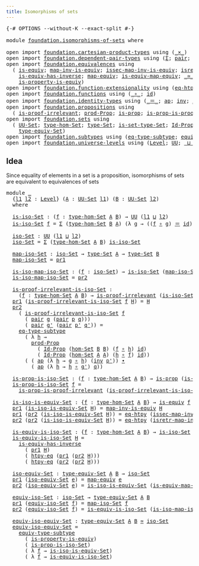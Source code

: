 ```yaml
---
title: Isomorphisms of sets
---
```


<pre class="Agda"><a id="46" class="Symbol">{-#</a> <a id="50" class="Keyword">OPTIONS</a> <a id="58" class="Pragma">--without-K</a> <a id="70" class="Pragma">--exact-split</a> <a id="84" class="Symbol">#-}</a>

<a id="89" class="Keyword">module</a> <a id="96" href="foundation.isomorphisms-of-sets.html" class="Module">foundation.isomorphisms-of-sets</a> <a id="128" class="Keyword">where</a>

<a id="135" class="Keyword">open</a> <a id="140" class="Keyword">import</a> <a id="147" href="foundation.cartesian-product-types.html" class="Module">foundation.cartesian-product-types</a> <a id="182" class="Keyword">using</a> <a id="188" class="Symbol">(</a><a id="189" href="foundation-core.cartesian-product-types.html#590" class="Function Operator">_×_</a><a id="192" class="Symbol">)</a>
<a id="194" class="Keyword">open</a> <a id="199" class="Keyword">import</a> <a id="206" href="foundation.dependent-pair-types.html" class="Module">foundation.dependent-pair-types</a> <a id="238" class="Keyword">using</a> <a id="244" class="Symbol">(</a><a id="245" href="foundation-core.dependent-pair-types.html#515" class="Record">Σ</a><a id="246" class="Symbol">;</a> <a id="248" href="foundation-core.dependent-pair-types.html#588" class="InductiveConstructor">pair</a><a id="252" class="Symbol">;</a> <a id="254" href="foundation-core.dependent-pair-types.html#605" class="Field">pr1</a><a id="257" class="Symbol">;</a> <a id="259" href="foundation-core.dependent-pair-types.html#617" class="Field">pr2</a><a id="262" class="Symbol">)</a>
<a id="264" class="Keyword">open</a> <a id="269" class="Keyword">import</a> <a id="276" href="foundation.equivalences.html" class="Module">foundation.equivalences</a> <a id="300" class="Keyword">using</a>
  <a id="308" class="Symbol">(</a> <a id="310" href="foundation-core.equivalences.html#1556" class="Function">is-equiv</a><a id="318" class="Symbol">;</a> <a id="320" href="foundation-core.equivalences.html#4187" class="Function">map-inv-is-equiv</a><a id="336" class="Symbol">;</a> <a id="338" href="foundation-core.equivalences.html#4265" class="Function">issec-map-inv-is-equiv</a><a id="360" class="Symbol">;</a> <a id="362" href="foundation-core.equivalences.html#4395" class="Function">isretr-map-inv-is-equiv</a><a id="385" class="Symbol">;</a>
    <a id="391" href="foundation-core.equivalences.html#3013" class="Function">is-equiv-has-inverse</a><a id="411" class="Symbol">;</a> <a id="413" href="foundation-core.equivalences.html#1821" class="Function">map-equiv</a><a id="422" class="Symbol">;</a> <a id="424" href="foundation-core.equivalences.html#1876" class="Function">is-equiv-map-equiv</a><a id="442" class="Symbol">;</a> <a id="444" href="foundation-core.equivalences.html#1621" class="Function Operator">_≃_</a><a id="447" class="Symbol">;</a>
    <a id="453" href="foundation.equivalences.html#11306" class="Function">is-property-is-equiv</a><a id="473" class="Symbol">)</a>
<a id="475" class="Keyword">open</a> <a id="480" class="Keyword">import</a> <a id="487" href="foundation.function-extensionality.html" class="Module">foundation.function-extensionality</a> <a id="522" class="Keyword">using</a> <a id="528" class="Symbol">(</a><a id="529" href="foundation-core.function-extensionality.html#1463" class="Function">eq-htpy</a><a id="536" class="Symbol">;</a> <a id="538" href="foundation-core.function-extensionality.html#965" class="Function">htpy-eq</a><a id="545" class="Symbol">)</a>
<a id="547" class="Keyword">open</a> <a id="552" class="Keyword">import</a> <a id="559" href="foundation.functions.html" class="Module">foundation.functions</a> <a id="580" class="Keyword">using</a> <a id="586" class="Symbol">(</a><a id="587" href="foundation-core.functions.html#420" class="Function Operator">_∘_</a><a id="590" class="Symbol">;</a> <a id="592" href="foundation-core.functions.html#322" class="Function">id</a><a id="594" class="Symbol">)</a>
<a id="596" class="Keyword">open</a> <a id="601" class="Keyword">import</a> <a id="608" href="foundation.identity-types.html" class="Module">foundation.identity-types</a> <a id="634" class="Keyword">using</a> <a id="640" class="Symbol">(</a><a id="641" href="foundation-core.identity-types.html#1865" class="Function Operator">_＝_</a><a id="644" class="Symbol">;</a> <a id="646" href="foundation-core.identity-types.html#4003" class="Function">ap</a><a id="648" class="Symbol">;</a> <a id="650" href="foundation-core.identity-types.html#2729" class="Function">inv</a><a id="653" class="Symbol">;</a> <a id="655" href="foundation-core.identity-types.html#2425" class="Function Operator">_∙_</a><a id="658" class="Symbol">)</a>
<a id="660" class="Keyword">open</a> <a id="665" class="Keyword">import</a> <a id="672" href="foundation.propositions.html" class="Module">foundation.propositions</a> <a id="696" class="Keyword">using</a>
  <a id="704" class="Symbol">(</a> <a id="706" href="foundation-core.propositions.html#2278" class="Function">is-proof-irrelevant</a><a id="725" class="Symbol">;</a> <a id="727" href="foundation-core.propositions.html#5874" class="Function">prod-Prop</a><a id="736" class="Symbol">;</a> <a id="738" href="foundation-core.propositions.html#1309" class="Function">is-prop</a><a id="745" class="Symbol">;</a> <a id="747" href="foundation-core.propositions.html#3220" class="Function">is-prop-is-proof-irrelevant</a><a id="774" class="Symbol">)</a>
<a id="776" class="Keyword">open</a> <a id="781" class="Keyword">import</a> <a id="788" href="foundation.sets.html" class="Module">foundation.sets</a> <a id="804" class="Keyword">using</a>
  <a id="812" class="Symbol">(</a> <a id="814" href="foundation-core.sets.html#1190" class="Function">UU-Set</a><a id="820" class="Symbol">;</a> <a id="822" href="foundation.sets.html#4208" class="Function">type-hom-Set</a><a id="834" class="Symbol">;</a> <a id="836" href="foundation-core.sets.html#1304" class="Function">type-Set</a><a id="844" class="Symbol">;</a> <a id="846" href="foundation-core.sets.html#1355" class="Function">is-set-type-Set</a><a id="861" class="Symbol">;</a> <a id="863" href="foundation-core.sets.html#1420" class="Function">Id-Prop</a><a id="870" class="Symbol">;</a> <a id="872" href="foundation.sets.html#4494" class="Function">hom-Set</a><a id="879" class="Symbol">;</a>
    <a id="885" href="foundation.sets.html#5129" class="Function">type-equiv-Set</a><a id="899" class="Symbol">)</a>
<a id="901" class="Keyword">open</a> <a id="906" class="Keyword">import</a> <a id="913" href="foundation.subtypes.html" class="Module">foundation.subtypes</a> <a id="933" class="Keyword">using</a> <a id="939" class="Symbol">(</a><a id="940" href="foundation-core.subtypes.html#3455" class="Function">eq-type-subtype</a><a id="955" class="Symbol">;</a> <a id="957" href="foundation-core.subtypes.html#6004" class="Function">equiv-type-subtype</a><a id="975" class="Symbol">)</a>
<a id="977" class="Keyword">open</a> <a id="982" class="Keyword">import</a> <a id="989" href="foundation.universe-levels.html" class="Module">foundation.universe-levels</a> <a id="1016" class="Keyword">using</a> <a id="1022" class="Symbol">(</a><a id="1023" href="Agda.Primitive.html#597" class="Postulate">Level</a><a id="1028" class="Symbol">;</a> <a id="1030" href="foundation-core.universe-levels.html#235" class="Primitive">UU</a><a id="1032" class="Symbol">;</a> <a id="1034" href="Agda.Primitive.html#810" class="Primitive Operator">_⊔_</a><a id="1037" class="Symbol">)</a>
</pre>
## Idea

Since equality of elements in a set is a proposition, isomorphisms of sets are equivalent to equivalences of sets

<pre class="Agda"><a id="1176" class="Keyword">module</a> <a id="1183" href="foundation.isomorphisms-of-sets.html#1183" class="Module">_</a>
  <a id="1187" class="Symbol">{</a><a id="1188" href="foundation.isomorphisms-of-sets.html#1188" class="Bound">l1</a> <a id="1191" href="foundation.isomorphisms-of-sets.html#1191" class="Bound">l2</a> <a id="1194" class="Symbol">:</a> <a id="1196" href="Agda.Primitive.html#597" class="Postulate">Level</a><a id="1201" class="Symbol">}</a> <a id="1203" class="Symbol">(</a><a id="1204" href="foundation.isomorphisms-of-sets.html#1204" class="Bound">A</a> <a id="1206" class="Symbol">:</a> <a id="1208" href="foundation-core.sets.html#1190" class="Function">UU-Set</a> <a id="1215" href="foundation.isomorphisms-of-sets.html#1188" class="Bound">l1</a><a id="1217" class="Symbol">)</a> <a id="1219" class="Symbol">(</a><a id="1220" href="foundation.isomorphisms-of-sets.html#1220" class="Bound">B</a> <a id="1222" class="Symbol">:</a> <a id="1224" href="foundation-core.sets.html#1190" class="Function">UU-Set</a> <a id="1231" href="foundation.isomorphisms-of-sets.html#1191" class="Bound">l2</a><a id="1233" class="Symbol">)</a>
  <a id="1237" class="Keyword">where</a>

  <a id="1246" href="foundation.isomorphisms-of-sets.html#1246" class="Function">is-iso-Set</a> <a id="1257" class="Symbol">:</a> <a id="1259" class="Symbol">(</a><a id="1260" href="foundation.isomorphisms-of-sets.html#1260" class="Bound">f</a> <a id="1262" class="Symbol">:</a> <a id="1264" href="foundation.sets.html#4208" class="Function">type-hom-Set</a> <a id="1277" href="foundation.isomorphisms-of-sets.html#1204" class="Bound">A</a> <a id="1279" href="foundation.isomorphisms-of-sets.html#1220" class="Bound">B</a><a id="1280" class="Symbol">)</a> <a id="1282" class="Symbol">→</a> <a id="1284" href="foundation-core.universe-levels.html#235" class="Primitive">UU</a> <a id="1287" class="Symbol">(</a><a id="1288" href="foundation.isomorphisms-of-sets.html#1188" class="Bound">l1</a> <a id="1291" href="Agda.Primitive.html#810" class="Primitive Operator">⊔</a> <a id="1293" href="foundation.isomorphisms-of-sets.html#1191" class="Bound">l2</a><a id="1295" class="Symbol">)</a>
  <a id="1299" href="foundation.isomorphisms-of-sets.html#1246" class="Function">is-iso-Set</a> <a id="1310" href="foundation.isomorphisms-of-sets.html#1310" class="Bound">f</a> <a id="1312" class="Symbol">=</a> <a id="1314" href="foundation-core.dependent-pair-types.html#515" class="Record">Σ</a> <a id="1316" class="Symbol">(</a><a id="1317" href="foundation.sets.html#4208" class="Function">type-hom-Set</a> <a id="1330" href="foundation.isomorphisms-of-sets.html#1220" class="Bound">B</a> <a id="1332" href="foundation.isomorphisms-of-sets.html#1204" class="Bound">A</a><a id="1333" class="Symbol">)</a> <a id="1335" class="Symbol">(λ</a> <a id="1338" href="foundation.isomorphisms-of-sets.html#1338" class="Bound">g</a> <a id="1340" class="Symbol">→</a> <a id="1342" class="Symbol">((</a><a id="1344" href="foundation.isomorphisms-of-sets.html#1310" class="Bound">f</a> <a id="1346" href="foundation-core.functions.html#420" class="Function Operator">∘</a> <a id="1348" href="foundation.isomorphisms-of-sets.html#1338" class="Bound">g</a><a id="1349" class="Symbol">)</a> <a id="1351" href="foundation-core.identity-types.html#1865" class="Function Operator">＝</a> <a id="1353" href="foundation-core.functions.html#322" class="Function">id</a><a id="1355" class="Symbol">)</a> <a id="1357" href="foundation-core.cartesian-product-types.html#590" class="Function Operator">×</a> <a id="1359" class="Symbol">((</a><a id="1361" href="foundation.isomorphisms-of-sets.html#1338" class="Bound">g</a> <a id="1363" href="foundation-core.functions.html#420" class="Function Operator">∘</a> <a id="1365" href="foundation.isomorphisms-of-sets.html#1310" class="Bound">f</a><a id="1366" class="Symbol">)</a> <a id="1368" href="foundation-core.identity-types.html#1865" class="Function Operator">＝</a> <a id="1370" href="foundation-core.functions.html#322" class="Function">id</a><a id="1372" class="Symbol">))</a>

  <a id="1378" href="foundation.isomorphisms-of-sets.html#1378" class="Function">iso-Set</a> <a id="1386" class="Symbol">:</a> <a id="1388" href="foundation-core.universe-levels.html#235" class="Primitive">UU</a> <a id="1391" class="Symbol">(</a><a id="1392" href="foundation.isomorphisms-of-sets.html#1188" class="Bound">l1</a> <a id="1395" href="Agda.Primitive.html#810" class="Primitive Operator">⊔</a> <a id="1397" href="foundation.isomorphisms-of-sets.html#1191" class="Bound">l2</a><a id="1399" class="Symbol">)</a>
  <a id="1403" href="foundation.isomorphisms-of-sets.html#1378" class="Function">iso-Set</a> <a id="1411" class="Symbol">=</a> <a id="1413" href="foundation-core.dependent-pair-types.html#515" class="Record">Σ</a> <a id="1415" class="Symbol">(</a><a id="1416" href="foundation.sets.html#4208" class="Function">type-hom-Set</a> <a id="1429" href="foundation.isomorphisms-of-sets.html#1204" class="Bound">A</a> <a id="1431" href="foundation.isomorphisms-of-sets.html#1220" class="Bound">B</a><a id="1432" class="Symbol">)</a> <a id="1434" href="foundation.isomorphisms-of-sets.html#1246" class="Function">is-iso-Set</a>

  <a id="1448" href="foundation.isomorphisms-of-sets.html#1448" class="Function">map-iso-Set</a> <a id="1460" class="Symbol">:</a> <a id="1462" href="foundation.isomorphisms-of-sets.html#1378" class="Function">iso-Set</a> <a id="1470" class="Symbol">→</a> <a id="1472" href="foundation-core.sets.html#1304" class="Function">type-Set</a> <a id="1481" href="foundation.isomorphisms-of-sets.html#1204" class="Bound">A</a> <a id="1483" class="Symbol">→</a> <a id="1485" href="foundation-core.sets.html#1304" class="Function">type-Set</a> <a id="1494" href="foundation.isomorphisms-of-sets.html#1220" class="Bound">B</a>
  <a id="1498" href="foundation.isomorphisms-of-sets.html#1448" class="Function">map-iso-Set</a> <a id="1510" class="Symbol">=</a> <a id="1512" href="foundation-core.dependent-pair-types.html#605" class="Field">pr1</a>

  <a id="1519" href="foundation.isomorphisms-of-sets.html#1519" class="Function">is-iso-map-iso-Set</a> <a id="1538" class="Symbol">:</a> <a id="1540" class="Symbol">(</a><a id="1541" href="foundation.isomorphisms-of-sets.html#1541" class="Bound">f</a> <a id="1543" class="Symbol">:</a> <a id="1545" href="foundation.isomorphisms-of-sets.html#1378" class="Function">iso-Set</a><a id="1552" class="Symbol">)</a> <a id="1554" class="Symbol">→</a> <a id="1556" href="foundation.isomorphisms-of-sets.html#1246" class="Function">is-iso-Set</a> <a id="1567" class="Symbol">(</a><a id="1568" href="foundation.isomorphisms-of-sets.html#1448" class="Function">map-iso-Set</a> <a id="1580" href="foundation.isomorphisms-of-sets.html#1541" class="Bound">f</a><a id="1581" class="Symbol">)</a>
  <a id="1585" href="foundation.isomorphisms-of-sets.html#1519" class="Function">is-iso-map-iso-Set</a> <a id="1604" class="Symbol">=</a> <a id="1606" href="foundation-core.dependent-pair-types.html#617" class="Field">pr2</a>

  <a id="1613" href="foundation.isomorphisms-of-sets.html#1613" class="Function">is-proof-irrelevant-is-iso-Set</a> <a id="1644" class="Symbol">:</a>
    <a id="1650" class="Symbol">(</a><a id="1651" href="foundation.isomorphisms-of-sets.html#1651" class="Bound">f</a> <a id="1653" class="Symbol">:</a> <a id="1655" href="foundation.sets.html#4208" class="Function">type-hom-Set</a> <a id="1668" href="foundation.isomorphisms-of-sets.html#1204" class="Bound">A</a> <a id="1670" href="foundation.isomorphisms-of-sets.html#1220" class="Bound">B</a><a id="1671" class="Symbol">)</a> <a id="1673" class="Symbol">→</a> <a id="1675" href="foundation-core.propositions.html#2278" class="Function">is-proof-irrelevant</a> <a id="1695" class="Symbol">(</a><a id="1696" href="foundation.isomorphisms-of-sets.html#1246" class="Function">is-iso-Set</a> <a id="1707" href="foundation.isomorphisms-of-sets.html#1651" class="Bound">f</a><a id="1708" class="Symbol">)</a>
  <a id="1712" href="foundation-core.dependent-pair-types.html#605" class="Field">pr1</a> <a id="1716" class="Symbol">(</a><a id="1717" href="foundation.isomorphisms-of-sets.html#1613" class="Function">is-proof-irrelevant-is-iso-Set</a> <a id="1748" href="foundation.isomorphisms-of-sets.html#1748" class="Bound">f</a> <a id="1750" href="foundation.isomorphisms-of-sets.html#1750" class="Bound">H</a><a id="1751" class="Symbol">)</a> <a id="1753" class="Symbol">=</a> <a id="1755" href="foundation.isomorphisms-of-sets.html#1750" class="Bound">H</a>
  <a id="1759" href="foundation-core.dependent-pair-types.html#617" class="Field">pr2</a>
    <a id="1767" class="Symbol">(</a> <a id="1769" href="foundation.isomorphisms-of-sets.html#1613" class="Function">is-proof-irrelevant-is-iso-Set</a> <a id="1800" href="foundation.isomorphisms-of-sets.html#1800" class="Bound">f</a>
      <a id="1808" class="Symbol">(</a> <a id="1810" href="foundation-core.dependent-pair-types.html#588" class="InductiveConstructor">pair</a> <a id="1815" href="foundation.isomorphisms-of-sets.html#1815" class="Bound">g</a> <a id="1817" class="Symbol">(</a><a id="1818" href="foundation-core.dependent-pair-types.html#588" class="InductiveConstructor">pair</a> <a id="1823" href="foundation.isomorphisms-of-sets.html#1823" class="Bound">p</a> <a id="1825" href="foundation.isomorphisms-of-sets.html#1825" class="Bound">q</a><a id="1826" class="Symbol">)))</a>
      <a id="1836" class="Symbol">(</a> <a id="1838" href="foundation-core.dependent-pair-types.html#588" class="InductiveConstructor">pair</a> <a id="1843" href="foundation.isomorphisms-of-sets.html#1843" class="Bound">g&#39;</a> <a id="1846" class="Symbol">(</a><a id="1847" href="foundation-core.dependent-pair-types.html#588" class="InductiveConstructor">pair</a> <a id="1852" href="foundation.isomorphisms-of-sets.html#1852" class="Bound">p&#39;</a> <a id="1855" href="foundation.isomorphisms-of-sets.html#1855" class="Bound">q&#39;</a><a id="1857" class="Symbol">))</a> <a id="1860" class="Symbol">=</a>
    <a id="1866" href="foundation-core.subtypes.html#3455" class="Function">eq-type-subtype</a>
      <a id="1888" class="Symbol">(</a> <a id="1890" class="Symbol">λ</a> <a id="1892" href="foundation.isomorphisms-of-sets.html#1892" class="Bound">h</a> <a id="1894" class="Symbol">→</a>
        <a id="1904" href="foundation-core.propositions.html#5874" class="Function">prod-Prop</a>
          <a id="1924" class="Symbol">(</a> <a id="1926" href="foundation-core.sets.html#1420" class="Function">Id-Prop</a> <a id="1934" class="Symbol">(</a><a id="1935" href="foundation.sets.html#4494" class="Function">hom-Set</a> <a id="1943" href="foundation.isomorphisms-of-sets.html#1220" class="Bound">B</a> <a id="1945" href="foundation.isomorphisms-of-sets.html#1220" class="Bound">B</a><a id="1946" class="Symbol">)</a> <a id="1948" class="Symbol">(</a><a id="1949" href="foundation.isomorphisms-of-sets.html#1800" class="Bound">f</a> <a id="1951" href="foundation-core.functions.html#420" class="Function Operator">∘</a> <a id="1953" href="foundation.isomorphisms-of-sets.html#1892" class="Bound">h</a><a id="1954" class="Symbol">)</a> <a id="1956" href="foundation-core.functions.html#322" class="Function">id</a><a id="1958" class="Symbol">)</a>
          <a id="1970" class="Symbol">(</a> <a id="1972" href="foundation-core.sets.html#1420" class="Function">Id-Prop</a> <a id="1980" class="Symbol">(</a><a id="1981" href="foundation.sets.html#4494" class="Function">hom-Set</a> <a id="1989" href="foundation.isomorphisms-of-sets.html#1204" class="Bound">A</a> <a id="1991" href="foundation.isomorphisms-of-sets.html#1204" class="Bound">A</a><a id="1992" class="Symbol">)</a> <a id="1994" class="Symbol">(</a><a id="1995" href="foundation.isomorphisms-of-sets.html#1892" class="Bound">h</a> <a id="1997" href="foundation-core.functions.html#420" class="Function Operator">∘</a> <a id="1999" href="foundation.isomorphisms-of-sets.html#1800" class="Bound">f</a><a id="2000" class="Symbol">)</a> <a id="2002" href="foundation-core.functions.html#322" class="Function">id</a><a id="2004" class="Symbol">))</a>
      <a id="2013" class="Symbol">(</a> <a id="2015" class="Symbol">(</a> <a id="2017" href="foundation-core.identity-types.html#4003" class="Function">ap</a> <a id="2020" class="Symbol">(λ</a> <a id="2023" href="foundation.isomorphisms-of-sets.html#2023" class="Bound">h</a> <a id="2025" class="Symbol">→</a> <a id="2027" href="foundation.isomorphisms-of-sets.html#1815" class="Bound">g</a> <a id="2029" href="foundation-core.functions.html#420" class="Function Operator">∘</a> <a id="2031" href="foundation.isomorphisms-of-sets.html#2023" class="Bound">h</a><a id="2032" class="Symbol">)</a> <a id="2034" class="Symbol">(</a><a id="2035" href="foundation-core.identity-types.html#2729" class="Function">inv</a> <a id="2039" href="foundation.isomorphisms-of-sets.html#1852" class="Bound">p&#39;</a><a id="2041" class="Symbol">))</a> <a id="2044" href="foundation-core.identity-types.html#2425" class="Function Operator">∙</a>
        <a id="2054" class="Symbol">(</a> <a id="2056" href="foundation-core.identity-types.html#4003" class="Function">ap</a> <a id="2059" class="Symbol">(λ</a> <a id="2062" href="foundation.isomorphisms-of-sets.html#2062" class="Bound">h</a> <a id="2064" class="Symbol">→</a> <a id="2066" href="foundation.isomorphisms-of-sets.html#2062" class="Bound">h</a> <a id="2068" href="foundation-core.functions.html#420" class="Function Operator">∘</a> <a id="2070" href="foundation.isomorphisms-of-sets.html#1843" class="Bound">g&#39;</a><a id="2072" class="Symbol">)</a> <a id="2074" href="foundation.isomorphisms-of-sets.html#1825" class="Bound">q</a><a id="2075" class="Symbol">))</a>

  <a id="2081" href="foundation.isomorphisms-of-sets.html#2081" class="Function">is-prop-is-iso-Set</a> <a id="2100" class="Symbol">:</a> <a id="2102" class="Symbol">(</a><a id="2103" href="foundation.isomorphisms-of-sets.html#2103" class="Bound">f</a> <a id="2105" class="Symbol">:</a> <a id="2107" href="foundation.sets.html#4208" class="Function">type-hom-Set</a> <a id="2120" href="foundation.isomorphisms-of-sets.html#1204" class="Bound">A</a> <a id="2122" href="foundation.isomorphisms-of-sets.html#1220" class="Bound">B</a><a id="2123" class="Symbol">)</a> <a id="2125" class="Symbol">→</a> <a id="2127" href="foundation-core.propositions.html#1309" class="Function">is-prop</a> <a id="2135" class="Symbol">(</a><a id="2136" href="foundation.isomorphisms-of-sets.html#1246" class="Function">is-iso-Set</a> <a id="2147" href="foundation.isomorphisms-of-sets.html#2103" class="Bound">f</a><a id="2148" class="Symbol">)</a>
  <a id="2152" href="foundation.isomorphisms-of-sets.html#2081" class="Function">is-prop-is-iso-Set</a> <a id="2171" href="foundation.isomorphisms-of-sets.html#2171" class="Bound">f</a> <a id="2173" class="Symbol">=</a>
    <a id="2179" href="foundation-core.propositions.html#3220" class="Function">is-prop-is-proof-irrelevant</a> <a id="2207" class="Symbol">(</a><a id="2208" href="foundation.isomorphisms-of-sets.html#1613" class="Function">is-proof-irrelevant-is-iso-Set</a> <a id="2239" href="foundation.isomorphisms-of-sets.html#2171" class="Bound">f</a><a id="2240" class="Symbol">)</a>

  <a id="2245" href="foundation.isomorphisms-of-sets.html#2245" class="Function">is-iso-is-equiv-Set</a> <a id="2265" class="Symbol">:</a> <a id="2267" class="Symbol">{</a><a id="2268" href="foundation.isomorphisms-of-sets.html#2268" class="Bound">f</a> <a id="2270" class="Symbol">:</a> <a id="2272" href="foundation.sets.html#4208" class="Function">type-hom-Set</a> <a id="2285" href="foundation.isomorphisms-of-sets.html#1204" class="Bound">A</a> <a id="2287" href="foundation.isomorphisms-of-sets.html#1220" class="Bound">B</a><a id="2288" class="Symbol">}</a> <a id="2290" class="Symbol">→</a> <a id="2292" href="foundation-core.equivalences.html#1556" class="Function">is-equiv</a> <a id="2301" href="foundation.isomorphisms-of-sets.html#2268" class="Bound">f</a> <a id="2303" class="Symbol">→</a> <a id="2305" href="foundation.isomorphisms-of-sets.html#1246" class="Function">is-iso-Set</a> <a id="2316" href="foundation.isomorphisms-of-sets.html#2268" class="Bound">f</a>
  <a id="2320" href="foundation-core.dependent-pair-types.html#605" class="Field">pr1</a> <a id="2324" class="Symbol">(</a><a id="2325" href="foundation.isomorphisms-of-sets.html#2245" class="Function">is-iso-is-equiv-Set</a> <a id="2345" href="foundation.isomorphisms-of-sets.html#2345" class="Bound">H</a><a id="2346" class="Symbol">)</a> <a id="2348" class="Symbol">=</a> <a id="2350" href="foundation-core.equivalences.html#4187" class="Function">map-inv-is-equiv</a> <a id="2367" href="foundation.isomorphisms-of-sets.html#2345" class="Bound">H</a>
  <a id="2371" href="foundation-core.dependent-pair-types.html#605" class="Field">pr1</a> <a id="2375" class="Symbol">(</a><a id="2376" href="foundation-core.dependent-pair-types.html#617" class="Field">pr2</a> <a id="2380" class="Symbol">(</a><a id="2381" href="foundation.isomorphisms-of-sets.html#2245" class="Function">is-iso-is-equiv-Set</a> <a id="2401" href="foundation.isomorphisms-of-sets.html#2401" class="Bound">H</a><a id="2402" class="Symbol">))</a> <a id="2405" class="Symbol">=</a> <a id="2407" href="foundation-core.function-extensionality.html#1463" class="Function">eq-htpy</a> <a id="2415" class="Symbol">(</a><a id="2416" href="foundation-core.equivalences.html#4265" class="Function">issec-map-inv-is-equiv</a> <a id="2439" href="foundation.isomorphisms-of-sets.html#2401" class="Bound">H</a><a id="2440" class="Symbol">)</a>
  <a id="2444" href="foundation-core.dependent-pair-types.html#617" class="Field">pr2</a> <a id="2448" class="Symbol">(</a><a id="2449" href="foundation-core.dependent-pair-types.html#617" class="Field">pr2</a> <a id="2453" class="Symbol">(</a><a id="2454" href="foundation.isomorphisms-of-sets.html#2245" class="Function">is-iso-is-equiv-Set</a> <a id="2474" href="foundation.isomorphisms-of-sets.html#2474" class="Bound">H</a><a id="2475" class="Symbol">))</a> <a id="2478" class="Symbol">=</a> <a id="2480" href="foundation-core.function-extensionality.html#1463" class="Function">eq-htpy</a> <a id="2488" class="Symbol">(</a><a id="2489" href="foundation-core.equivalences.html#4395" class="Function">isretr-map-inv-is-equiv</a> <a id="2513" href="foundation.isomorphisms-of-sets.html#2474" class="Bound">H</a><a id="2514" class="Symbol">)</a>

  <a id="2519" href="foundation.isomorphisms-of-sets.html#2519" class="Function">is-equiv-is-iso-Set</a> <a id="2539" class="Symbol">:</a> <a id="2541" class="Symbol">{</a><a id="2542" href="foundation.isomorphisms-of-sets.html#2542" class="Bound">f</a> <a id="2544" class="Symbol">:</a> <a id="2546" href="foundation.sets.html#4208" class="Function">type-hom-Set</a> <a id="2559" href="foundation.isomorphisms-of-sets.html#1204" class="Bound">A</a> <a id="2561" href="foundation.isomorphisms-of-sets.html#1220" class="Bound">B</a><a id="2562" class="Symbol">}</a> <a id="2564" class="Symbol">→</a> <a id="2566" href="foundation.isomorphisms-of-sets.html#1246" class="Function">is-iso-Set</a> <a id="2577" href="foundation.isomorphisms-of-sets.html#2542" class="Bound">f</a> <a id="2579" class="Symbol">→</a> <a id="2581" href="foundation-core.equivalences.html#1556" class="Function">is-equiv</a> <a id="2590" href="foundation.isomorphisms-of-sets.html#2542" class="Bound">f</a>
  <a id="2594" href="foundation.isomorphisms-of-sets.html#2519" class="Function">is-equiv-is-iso-Set</a> <a id="2614" href="foundation.isomorphisms-of-sets.html#2614" class="Bound">H</a> <a id="2616" class="Symbol">=</a>
    <a id="2622" href="foundation-core.equivalences.html#3013" class="Function">is-equiv-has-inverse</a>
      <a id="2649" class="Symbol">(</a> <a id="2651" href="foundation-core.dependent-pair-types.html#605" class="Field">pr1</a> <a id="2655" href="foundation.isomorphisms-of-sets.html#2614" class="Bound">H</a><a id="2656" class="Symbol">)</a>
      <a id="2664" class="Symbol">(</a> <a id="2666" href="foundation-core.function-extensionality.html#965" class="Function">htpy-eq</a> <a id="2674" class="Symbol">(</a><a id="2675" href="foundation-core.dependent-pair-types.html#605" class="Field">pr1</a> <a id="2679" class="Symbol">(</a><a id="2680" href="foundation-core.dependent-pair-types.html#617" class="Field">pr2</a> <a id="2684" href="foundation.isomorphisms-of-sets.html#2614" class="Bound">H</a><a id="2685" class="Symbol">)))</a>
      <a id="2695" class="Symbol">(</a> <a id="2697" href="foundation-core.function-extensionality.html#965" class="Function">htpy-eq</a> <a id="2705" class="Symbol">(</a><a id="2706" href="foundation-core.dependent-pair-types.html#617" class="Field">pr2</a> <a id="2710" class="Symbol">(</a><a id="2711" href="foundation-core.dependent-pair-types.html#617" class="Field">pr2</a> <a id="2715" href="foundation.isomorphisms-of-sets.html#2614" class="Bound">H</a><a id="2716" class="Symbol">)))</a>

  <a id="2723" href="foundation.isomorphisms-of-sets.html#2723" class="Function">iso-equiv-Set</a> <a id="2737" class="Symbol">:</a> <a id="2739" href="foundation.sets.html#5129" class="Function">type-equiv-Set</a> <a id="2754" href="foundation.isomorphisms-of-sets.html#1204" class="Bound">A</a> <a id="2756" href="foundation.isomorphisms-of-sets.html#1220" class="Bound">B</a> <a id="2758" class="Symbol">→</a> <a id="2760" href="foundation.isomorphisms-of-sets.html#1378" class="Function">iso-Set</a>
  <a id="2770" href="foundation-core.dependent-pair-types.html#605" class="Field">pr1</a> <a id="2774" class="Symbol">(</a><a id="2775" href="foundation.isomorphisms-of-sets.html#2723" class="Function">iso-equiv-Set</a> <a id="2789" href="foundation.isomorphisms-of-sets.html#2789" class="Bound">e</a><a id="2790" class="Symbol">)</a> <a id="2792" class="Symbol">=</a> <a id="2794" href="foundation-core.equivalences.html#1821" class="Function">map-equiv</a> <a id="2804" href="foundation.isomorphisms-of-sets.html#2789" class="Bound">e</a>
  <a id="2808" href="foundation-core.dependent-pair-types.html#617" class="Field">pr2</a> <a id="2812" class="Symbol">(</a><a id="2813" href="foundation.isomorphisms-of-sets.html#2723" class="Function">iso-equiv-Set</a> <a id="2827" href="foundation.isomorphisms-of-sets.html#2827" class="Bound">e</a><a id="2828" class="Symbol">)</a> <a id="2830" class="Symbol">=</a> <a id="2832" href="foundation.isomorphisms-of-sets.html#2245" class="Function">is-iso-is-equiv-Set</a> <a id="2852" class="Symbol">(</a><a id="2853" href="foundation-core.equivalences.html#1876" class="Function">is-equiv-map-equiv</a> <a id="2872" href="foundation.isomorphisms-of-sets.html#2827" class="Bound">e</a><a id="2873" class="Symbol">)</a>

  <a id="2878" href="foundation.isomorphisms-of-sets.html#2878" class="Function">equiv-iso-Set</a> <a id="2892" class="Symbol">:</a> <a id="2894" href="foundation.isomorphisms-of-sets.html#1378" class="Function">iso-Set</a> <a id="2902" class="Symbol">→</a> <a id="2904" href="foundation.sets.html#5129" class="Function">type-equiv-Set</a> <a id="2919" href="foundation.isomorphisms-of-sets.html#1204" class="Bound">A</a> <a id="2921" href="foundation.isomorphisms-of-sets.html#1220" class="Bound">B</a>
  <a id="2925" href="foundation-core.dependent-pair-types.html#605" class="Field">pr1</a> <a id="2929" class="Symbol">(</a><a id="2930" href="foundation.isomorphisms-of-sets.html#2878" class="Function">equiv-iso-Set</a> <a id="2944" href="foundation.isomorphisms-of-sets.html#2944" class="Bound">f</a><a id="2945" class="Symbol">)</a> <a id="2947" class="Symbol">=</a> <a id="2949" href="foundation.isomorphisms-of-sets.html#1448" class="Function">map-iso-Set</a> <a id="2961" href="foundation.isomorphisms-of-sets.html#2944" class="Bound">f</a>
  <a id="2965" href="foundation-core.dependent-pair-types.html#617" class="Field">pr2</a> <a id="2969" class="Symbol">(</a><a id="2970" href="foundation.isomorphisms-of-sets.html#2878" class="Function">equiv-iso-Set</a> <a id="2984" href="foundation.isomorphisms-of-sets.html#2984" class="Bound">f</a><a id="2985" class="Symbol">)</a> <a id="2987" class="Symbol">=</a> <a id="2989" href="foundation.isomorphisms-of-sets.html#2519" class="Function">is-equiv-is-iso-Set</a> <a id="3009" class="Symbol">(</a><a id="3010" href="foundation.isomorphisms-of-sets.html#1519" class="Function">is-iso-map-iso-Set</a> <a id="3029" href="foundation.isomorphisms-of-sets.html#2984" class="Bound">f</a><a id="3030" class="Symbol">)</a>

  <a id="3035" href="foundation.isomorphisms-of-sets.html#3035" class="Function">equiv-iso-equiv-Set</a> <a id="3055" class="Symbol">:</a> <a id="3057" href="foundation.sets.html#5129" class="Function">type-equiv-Set</a> <a id="3072" href="foundation.isomorphisms-of-sets.html#1204" class="Bound">A</a> <a id="3074" href="foundation.isomorphisms-of-sets.html#1220" class="Bound">B</a> <a id="3076" href="foundation-core.equivalences.html#1621" class="Function Operator">≃</a> <a id="3078" href="foundation.isomorphisms-of-sets.html#1378" class="Function">iso-Set</a>
  <a id="3088" href="foundation.isomorphisms-of-sets.html#3035" class="Function">equiv-iso-equiv-Set</a> <a id="3108" class="Symbol">=</a>
    <a id="3114" href="foundation-core.subtypes.html#6004" class="Function">equiv-type-subtype</a>
      <a id="3139" class="Symbol">(</a> <a id="3141" href="foundation.equivalences.html#11306" class="Function">is-property-is-equiv</a><a id="3161" class="Symbol">)</a>
      <a id="3169" class="Symbol">(</a> <a id="3171" href="foundation.isomorphisms-of-sets.html#2081" class="Function">is-prop-is-iso-Set</a><a id="3189" class="Symbol">)</a>
      <a id="3197" class="Symbol">(</a> <a id="3199" class="Symbol">λ</a> <a id="3201" href="foundation.isomorphisms-of-sets.html#3201" class="Bound">f</a> <a id="3203" class="Symbol">→</a> <a id="3205" href="foundation.isomorphisms-of-sets.html#2245" class="Function">is-iso-is-equiv-Set</a><a id="3224" class="Symbol">)</a>
      <a id="3232" class="Symbol">(</a> <a id="3234" class="Symbol">λ</a> <a id="3236" href="foundation.isomorphisms-of-sets.html#3236" class="Bound">f</a> <a id="3238" class="Symbol">→</a> <a id="3240" href="foundation.isomorphisms-of-sets.html#2519" class="Function">is-equiv-is-iso-Set</a><a id="3259" class="Symbol">)</a>
</pre>